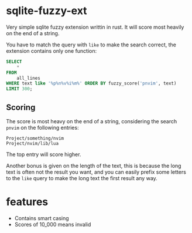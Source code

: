 # sqlite-fuzzy-ext
Very simple sqlite fuzzy extension writtin in rust. It will score most heavily on the end of a string.

You have to match the query with `like` to make the search correct, the extension contains only one function:

```sql
SELECT 
    * 
FROM 
    all_lines 
WHERE text like '%p%n%v%i%m%' ORDER BY fuzzy_score('pnvim', text)
LIMIT 300;
```

## Scoring
The score is most heavy on the end of a string, considering the search `pnvim` on the following entries:
```
Project/something/nvim
Project/nvim/lib/lua
```

The top entry will score higher.

Another bonus is given on the length of the text, this is because the long text is often not the result you want, 
and you can easily prefix some letters to the `like` query to make the long text the first result any way.

# features
- Contains smart casing
- Scores of 10_000 means invalid
